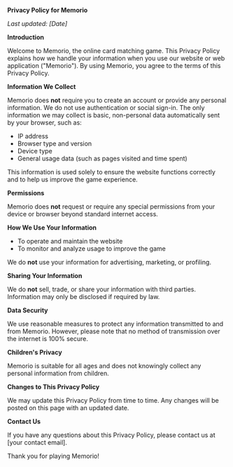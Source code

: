**Privacy Policy for Memorio**

_Last updated: [Date]_

**Introduction**

Welcome to Memorio, the online card matching game. This Privacy Policy explains how we handle your information when you use our website or web application ("Memorio"). By using Memorio, you agree to the terms of this Privacy Policy.

**Information We Collect**

Memorio does **not** require you to create an account or provide any personal information. We do not use authentication or social sign-in. The only information we may collect is basic, non-personal data automatically sent by your browser, such as:

- IP address
- Browser type and version
- Device type
- General usage data (such as pages visited and time spent)

This information is used solely to ensure the website functions correctly and to help us improve the game experience.

**Permissions**

Memorio does **not** request or require any special permissions from your device or browser beyond standard internet access.

**How We Use Your Information**

- To operate and maintain the website
- To monitor and analyze usage to improve the game

We do **not** use your information for advertising, marketing, or profiling.

**Sharing Your Information**

We do **not** sell, trade, or share your information with third parties. Information may only be disclosed if required by law.

**Data Security**

We use reasonable measures to protect any information transmitted to and from Memorio. However, please note that no method of transmission over the internet is 100% secure.

**Children's Privacy**

Memorio is suitable for all ages and does not knowingly collect any personal information from children.

**Changes to This Privacy Policy**

We may update this Privacy Policy from time to time. Any changes will be posted on this page with an updated date.

**Contact Us**

If you have any questions about this Privacy Policy, please contact us at [your contact email].

Thank you for playing Memorio!
